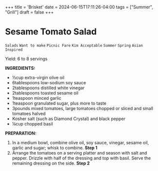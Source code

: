 +++
title = 'Brisket'
date = 2024-06-15T17:11:26-04:00
tags = ["Summer", "Grill"]
draft = false
+++
# Sesame Tomato Salad

`Salads` `Want to make` `Picnic Fare` `Kim Acceptable` `Summer` `Spring` `Asian Inspired`

Yield: 6 to 8 servings

**INGREDIENTS:**

- ½cup extra-virgin olive oil
- 6tablespoons low-sodium soy sauce
- 2tablespoons distilled white vinegar
- 2tablespoons toasted sesame oil
- 1teaspoon minced garlic
- 1teaspoon granulated sugar, plus more to taste
- 3pounds mixed tomatoes, large tomatoes chopped or sliced and small tomatoes halved
- Kosher salt (such as Diamond Crystal) and black pepper
- ¼cup chopped basil

**PREPARATION:**

1. In a medium bowl, combine olive oil, soy sauce, vinegar, sesame oil, garlic and sugar; whisk to combine.
    **Step 1**
2. Arrange the tomatoes on a serving platter and season with salt and pepper. Drizzle with half of the dressing and top with basil. Serve the remaining dressing on the side.
    **Step 2**
